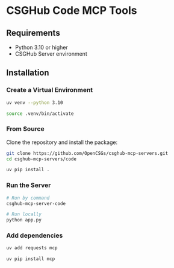 # CSGHub Code MCP Tools

## Requirements

- Python 3.10 or higher
- CSGHub Server environment

## Installation

### Create a Virtual Environment

```bash
uv venv --python 3.10

source .venv/bin/activate
```

### From Source

Clone the repository and install the package:

```bash
git clone https://github.com/OpenCSGs/csghub-mcp-servers.git
cd csghub-mcp-servers/code

uv pip install .
```

### Run the Server

```bash
# Run by command
csghub-mcp-server-code

# Run locally
python app.py
```

### Add dependencies

```bash
uv add requests mcp

uv pip install mcp
```

